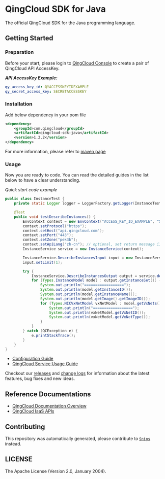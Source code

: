 # QingCloud SDK for Java



The official QingCloud SDK for the Java programming language.

## Getting Started

### Preparation

Before your start, please login to [QingCloud Console](https://console.qingcloud.com/access_keys/) to create a pair of QingCloud API AccessKey.

___API AccessKey Example:___

``` yaml
qy_access_key_id: QYACCESSKEYIDEXAMPLE
qy_secret_access_key: SECRETACCESSKEY
```

### Installation

Add below dependency in your pom file

```xml
<dependency>
    <groupId>com.qingcloud</groupId>
    <artifactId>qingcloud-sdk-java</artifactId>
    <version>1.2.2</version>
</dependency>
```

For more information, please refer to [maven page](https://search.maven.org/#artifactdetails%7Ccom.qingcloud%7Cqingcloud-sdk-java%7C1.0.0%7Cjar)

### Usage

Now you are ready to code. You can read the detailed guides in the list below to have a clear understanding.

*Quick start code example*

```java
public class InstanceTest {
    private static Logger logger = LoggerFactory.getLogger(InstanceTest.class);

    @Test
    public void testDescribeInstances() {
        EnvContext context = new EnvContext("ACCESS_KEY_ID_EXAMPLE", "SECRET_ACCESS_KEY_EXAMPLE");
        context.setProtocol("https");
        context.setHost("api.qingcloud.com");
        context.setPort("443");
        context.setZone("pek3b");
        context.setApiLang("zh-cn"); // optional, set return message i18n, default to us-en
        InstanceService service = new InstanceService(context);

        InstanceService.DescribeInstancesInput input = new InstanceService.DescribeInstancesInput();
        input.setLimit(1);

        try {
            InstanceService.DescribeInstancesOutput output = service.describeInstances(input);
            for (Types.InstanceModel model : output.getInstanceSet()) {
                System.out.println("==================");
                System.out.println(model.getInstanceID());
                System.out.println(model.getInstanceName());
                System.out.println(model.getImage().getImageID());
                for (Types.NICVxNetModel vxNetModel : model.getVxNets()) {
                    System.out.println("==================");
                    System.out.println(vxNetModel.getVxNetID());
                    System.out.println(vxNetModel.getVxNetType());
                }
            }
        } catch (QCException e) {
            e.printStackTrace();
        }
    }
}
```


- [Configuration Guide](docs/configuration.md)
- [QingCloud Service Usage Guide](docs/qingcloud_service_usage.md)

Checkout our [releases](https://github.com/yunify/qingcloud-sdk-java/releases) and [change logs](https://github.com/yunify/qingcloud-sdk-java/blob/master/CHANGELOGS) for information about the latest features, bug fixes and new ideas.

## Reference Documentations

- [QingCloud Documentation Overview](https://docs.qingcloud.com)
- [QingCloud IaaS APIs](https://docs.qingcloud.com/product/api/)

## Contributing

This repository was automatically generated, please contribute to [`Snips`](https://github.com/yunify/snips) instead.

## LICENSE

The Apache License (Version 2.0, January 2004).
